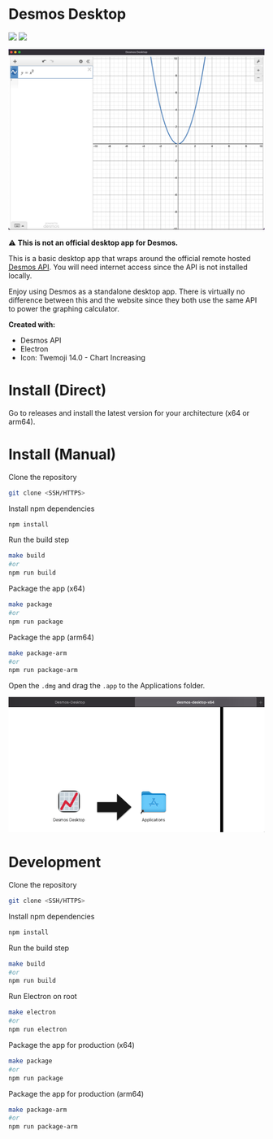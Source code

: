 # Desmos Desktop

![](https://img.shields.io/badge/Platforms-MacOS-lightgrey) ![](https://img.shields.io/badge/Architecture-x64%20%7C%20arm64-lightgrey)

![](img/example.png)

⚠️ **This is not an official desktop app for Desmos.**

This is a basic desktop app that wraps around the official remote hosted [Desmos API](https://www.desmos.com/api/v1.7/docs). You will need internet access since the API is not installed locally.

Enjoy using Desmos as a standalone desktop app. There is virtually no difference between this and the website since they both use the same API to power the graphing calculator. 

**Created with:**

- Desmos API 
- Electron 
- Icon: Twemoji 14.0 - Chart Increasing 

# Install (Direct)

Go to releases and install the latest version for your architecture (x64 or arm64).

# Install (Manual)

Clone the repository 

```bash 
git clone <SSH/HTTPS>
```

Install npm dependencies 

```bash
npm install 
```

Run the build step

```bash
make build 
#or 
npm run build
```

Package the app (x64)

```bash
make package 
#or 
npm run package
```

Package the app (arm64)

```bash
make package-arm
#or 
npm run package-arm
```

Open the `.dmg` and drag the `.app` to the Applications folder.

![](img/dmg.png)

# Development

Clone the repository 

```bash 
git clone <SSH/HTTPS>
```

Install npm dependencies 

```bash
npm install 
```

Run the build step

```bash
make build 
#or 
npm run build
```

Run Electron on root

```bash
make electron
#or
npm run electron
```

Package the app for production (x64)

```bash
make package
#or
npm run package
```

Package the app for production (arm64)

```bash
make package-arm
#or 
npm run package-arm
```

